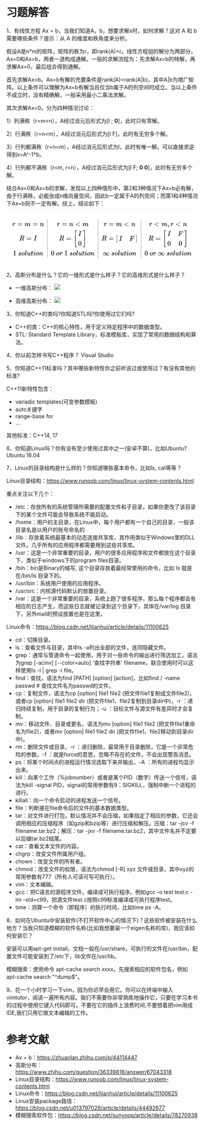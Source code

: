 # 习题解答

1、有线性方程 Ax = b，当我们知道A，b，想要求解x时，如何求解？这对 A 和 b 需要哪些条件？提示：从 A 的维度和秩角度来分析。

假设A是n*m的矩阵，矩阵的秩为r，即rank(A)=r。线性方程组的解分为两部分，Ax=0和Ax=b，两者一道构成通解。一般的求解流程为：先求解Ax=b的特解，再求解Ax=0，最后组合得到通解。

首先求解Ax=b。Ax=b有解的充要条件是rank(A)=rank(A|b)，其中A|b为增广矩阵。以上条件可以理解为Ax=b有解当且仅当b属于A的列空间时成立。当以上条件不成立时，没有精确解，一般采用最小二乘法求解。

其次求解Ax=0。分为四种情况讨论：

1）列满秩（r=m<n），A经过消元后形式为[I ; **0**]，此时只有零解。

2）行满秩（r=n<m），A经过消元后形式为[I F]，此时有无穷多个解。

3）行列都满秩（r=n=m），A经过消元后形式为I，此时有唯一解。可以直接求逆得到x=A^-1*b。

4）行列都不满秩（r<m, r<n），A经过消元后形式为[I F; **0 0**]，此时有无穷多个解。

结合Ax=0和Ax=b的求解，发现以上四种情形中，第2和3种情况下Ax=b必有解，由于行满秩，必能张成n维向量空间，因此b一定属于A的列空间；而第1和4种情况下Ax=b则不一定有解。综上，结论如下：

![](image/Ax=b.png)


2、高斯分布是什么？它的一维形式是什么样子？它的高维形式是什么样子？

- 一维高斯分布：
![](https://www.zhihu.com/equation?tex=p%28x%29+%3D+%5Cfrac%7B1%7D%7B%5Csqrt%7B2%5Cpi%7D%7D+%5Cexp+%5Cleft%28+-%5Cfrac%7Bx%5E2%7D%7B2%7D+%5Cright%29)

- 高维高斯分布：
![](https://www.zhihu.com/equation?tex=p%28%5Cmathbf%7Bx%7D%29+%3D+%5Cfrac%7B1%7D%7B2%5Cpi%7C%5CSigma%7C%5E%7B1%2F2%7D%7D+%5Cexp+%5Cleft%5B+-%5Cfrac%7B1%7D%7B2%7D+%28%5Cmathbf%7Bx%7D+-+%5Cmu%29+%5ET+%5CSigma%5E%7B-1%7D+%28%5Cmathbf%7Bx%7D+-+%5Cmu%29+%5Cright%5D)

3、你知道C++的类吗?你知道STL吗?你使用过它们吗?

- C++的类：C++的核心特性，用于定义特定程序中的数据类型。
- STL: Standard Template Library，标准模板库，实现了常用的数据结构和算法。

4、你以前怎样书写C++程序？
Visual Studio

5、你知道C++11标准吗？其中哪些新特性你之前听说过或使用过？有没有其他的标准?

C++11新特性包含：

- variadic templates(可变参数模板)
- auto关键字
- range-base for
- ...

其他标准：C++14, 17

6、你知道Linux吗？你有没有至少使用过其中之一(安卓不算)，比如Ubuntu? 
Ubuntu 16.04

7、Linux的目录结构是什么样的？你知道哪些基本命令，比如ls, cat等等？

Linux目录结构：https://www.runoob.com/linux/linux-system-contents.html

重点关注以下几个：

- /etc：存放所有的系统管理所需要的配置文件和子目录，如果你更改了该目录下的某个文件可能会导致系统不能启动。
- /home：用户的主目录，在Linux中，每个用户都有一个自己的目录，一般该目录名是以用户的账号命名的
- /lib：存放着系统最基本的动态连接共享库，其作用类似于Windows里的DLL文件。几乎所有的应用程序都需要用到这些共享库。
- /usr：这是一个非常重要的目录，用户的很多应用程序和文件都放在这个目录下，类似于windows下的program files目录。
- /bin：bin是Binary的缩写, 这个目录存放着最经常使用的命令，比如 ls 就是在/bin/ls 目录下的。
- /usr/bin：系统用户使用的应用程序。
- /usr/src：内核源代码默认的放置目录。
- /var：这是一个非常重要的目录，系统上跑了很多程序，那么每个程序都会有相应的日志产生，而这些日志就被记录到这个目录下，具体在/var/log 目录下，另外mail的预设放置也是在这里。

Linux命令：https://blog.csdn.net/ljianhui/article/details/11100625

- cd：切换目录。
- ls：查看文件与目录，其中ls -a列出全部的文件，连同隐藏文件。
- grep：通常与管道命令一起使用，用于对一些命令的输出进行筛选加工，语法为grep [-acinv] [--color=auto] '查找字符串' filename，联合使用时可以这样使用ls -l | grep -i file。
- find：查找，语法为find [PATH] [option] [action]，比如find / -name passwd # 查找文件名为passwd的文件。
- cp：复制文件，语法为cp [option] file1 file2 (把文件file1复制成文件file2)，或者cp [option] file1 file2 dir (把文件file1、file2复制到目录dir中)，-r ：递归持续复制，用于目录的复制行为；-u ：目标文件与源文件有差异时才会复制。
- mv：移动文件、目录或更名，语法为mv [option] file1 file2 (把文件file1重命名为file2)，或者mv [option] file1 file2 dir (把文件file1、file2移动到目录dir中)。
- rm：删除文件或目录，-r ：递归删除，最常用于目录删除，它是一个非常危险的参数，-f ：就是force的意思，忽略不存在的文件，不会出现警告消息。
- ps：将某个时间点的进程运行情况选取下来并输出，-A ：所有的进程均显示出来。
- kill：向某个工作（%jobnumber）或者是某个PID（数字）传送一个信号，语法为kill -signal PID，signal的常用参数有9：SIGKILL，强制中断一个进程的进行。
- killall：向一个命令启动的进程发送一个信号。
- file：判断接在file命令后的文件的基本数据类型。
- tar：对文件进行打包，默认情况并不会压缩，如果指定了相应的参数，它还会调用相应的压缩程序（如gzip和bzip等）进行压缩和解压。压缩：tar -jcv -f filename.tar.bz2；解压：tar -jxv -f filename.tar.bz2，其中文件名并不定要以后缀tar.bz2结尾。
- cat：查看文本文件的内容。
- chgrp：改变文件所属用户组。
- chown：改变文件的所有者。
- chmod：改变文件的权限，语法为chmod [-R] xyz 文件或目录，其中xyz的常用参数有777（所有人可读可写可执行）。
- vim：文本编辑。
- gcc：把C语言的源程序文件，编译成可执行程序。例如gcc -o test test.c -lm -std=c99，把源文件test.c按照c99标准编译成可执行程序test。
- time：测算一个命令（即程序）的执行时间，比如time ps -A。

8、如何在Ubuntu中安装软件(不打开软件中心的情况下)？这些软件被安装在什么地方？当我只知道模糊的软件名称(比如我想要装一个eigen名称的库)，我应该如何安装它？

安装可以用apt-get install，文档一般在/usr/share，可执行的文件在/usr/bin，配置文件可能安装到了/etc下，lib文件在/usr/lib。

模糊搜索：使用命令 apt-cache search xxxx，先搜索相应的软件包名，例如apt-cache search "^dump$"。

9、花一个小时学习一下vim，因为你迟早会用它。你可以在终端中输入vimtutor，阅读一遍所有内容。我们不需要你非常熟练地操作它，只要在学习本书的过程中使用它键入代码即可。不要在它的插件上浪费时间,不要想着把vim用成IDE,我们只用它做文本编辑的工作。





# 参考文献

- Ax = b：https://zhuanlan.zhihu.com/p/44114447
- 高斯分布：https://www.zhihu.com/question/36339816/answer/67043318
- Linux目录结构：https://www.runoob.com/linux/linux-system-contents.html
- Linux命令：https://blog.csdn.net/ljianhui/article/details/11100625
- Linux安装package路径：https://blog.csdn.net/u013797029/article/details/44492677
- 模糊搜索软件包：https://blog.csdn.net/sunyoop/article/details/78270938